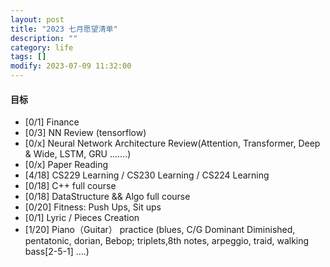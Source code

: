 ```yaml
---
layout: post
title: "2023 七月愿望清单"
description: ""
category: life
tags: []
modify: 2023-07-09 11:32:00
---
```



#### 目标

+ [0/1] Finance
+ [0/3] NN Review (tensorflow)
+ [0/x] Neural Network Architecture Review(Attention, Transformer, Deep & Wide, LSTM, GRU .......)
+ [0/x] Paper Reading
+ [4/18] CS229 Learning / CS230 Learning / CS224 Learning
+ [0/18] C++ full course
+ [0/18] DataStructure && Algo full course
+ [0/20] Fitness: Push Ups, Sit ups
+ [0/1] Lyric / Pieces Creation
+ [1/20] Piano（Guitar） practice (blues, C/G Dominant Diminished, pentatonic, dorian, Bebop; 
triplets,8th notes, arpeggio, traid, walking bass[2-5-1] ....)
    
    